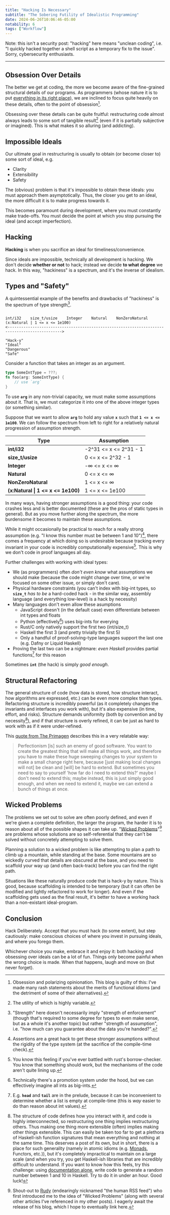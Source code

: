 ```yaml
---
title: "Hacking Is Necessary"
subtitle: "The Sobering Futility of Idealistic Programming"
date: 2024-06-26T10:06:46-05:00
notability: 6
tags: ["Workflow"]
---
```


Note: this isn't a security post: "hacking" here means "unclean coding", i.e. "I quickly hacked together a shell script as a temporary fix to the issue". Sorry, cybersecurity enthusiasts.

---

## Obsession Over Details

The better we get at coding, the more we become aware of the fine-grained structural details of our programs.
As programmers (whose nature it is to put [everything in its right place](https://en.wikipedia.org/wiki/Everything_in_Its_Right_Place)), we are inclined to focus quite heavily on these details, often to the point of obsession[^obsession].

[^obsession]: Obsession and polarizing opinionation.
This blog is guilty of this: I've made many rash statements about the merits of functional idioms (and the detriment of some of their alternatives).

Obsessing over these details can be quite fruitful: restructuring code almost always leads to some sort of tangible result[^utility] (even if it is partially subjective or imagined).
This is what makes it so alluring (and addicting).

[^utility]: The utility of which is highly variable.

## Impossible Ideals

Our ultimate goal in restructuring is usually to obtain (or become closer to) some sort of ideal, e.g.

- Clarity
- Extensibility
- Safety

The (obvious) problem is that it's impossible to obtain these ideals: you must approach them asymptotically.
Thus, the closer you get to an ideal, the more difficult it is to make progress towards it.

This becomes paramount during development, where you must constantly make trade-offs.
You must decide the point at which you stop pursuing the ideal (and accept imperfection).

## Hacking

**Hacking** is when you sacrifice an ideal for timeliness/convenience.

Since ideals are impossible, technically all development is hacking.
We don't decide **whether or not** to hack; instead we decide **to what degree** we hack.
In this way, "hackiness" is a spectrum, and it's the inverse of idealism.

## Types and "Safety"

A quintessential example of the benefits and drawbacks of "hackiness" is the spectrum of type strength[^strength].

[^strength]: "Strength" here doesn't necessarily imply "strength of enforcement" (though that's required to some degree for types to even make sense, but as a whole it's another topic) but rather "strength of assumption", i.e. "how much can you guarantee about the data you're handed?".

```

int/i32    size_t/usize    Integer    Natural    NonZeroNatural    (x:Natural | 1 <= x <= 1e100)
<---------------------------------------------------------------------------------------------->

"Hack-y"                                                                                 "Ideal"
"Dangerous"                                                                               "Safe"
```

Consider a function that takes an integer as an argument.
```rs
type SomeIntType = ???;
fn foo(arg: SomeIntType) {
    // use `arg`
}
```

To use <b>`arg`</b> in any non-trivial capacity, we must make some assumptions about it.
That is, we must categorize it into one of the above integer types (or something similar).

Suppose that we want to allow **`arg`** to hold any value <b>`x`</b> such that <b>`1 <= x <= 1e100`</b>.
We can follow the spectrum from left to right for a relatively natural progression of assumption strength.

| Type | Assumption |
| ---- | ---------- |
| **int/i32** | -2^31 <= x <= 2^31 - 1 |
| **size_t/usize** | 0 <= x <= 2^32 - 1 |
| **Integer** | -∞ <= x <= ∞ |
| **Natural** | 0 <= x <= ∞ |
| **NonZeroNatural** | 1 <= x <= ∞ |
| **(x:Natural \| 1 <= x <= 1e100)** |  1 <= x <= 1e100 |

In many ways, having stronger assumptions is a good thing: your code crashes less and is better documented (these are the pros of static types in general).
But as you move further along the spectrum, the more burdensome it becomes to maintain these assumptions.

While it might occasionally be practical to reach for a really strong assumption (e.g. "I know this number must be between 1 and 10")[^assertions], there comes a frequency at which doing so is undesirable because tracking every invariant in your code is incredibly computationally expensive[^rust].
This is why we don't code in proof languages all day.

[^assertions]: Assertions are a great hack to get these stronger assumptions without the rigidity of the type system (at the sacrifice of the compile-time check).

[^rust]: You know this feeling if you've ever battled with rust's borrow-checker.
You know that something should work, but the mechanisms of the code aren't quite lining up.

Further challenges with working with ideal types:

- We (as programmers) often *don't even know* what assumptions we should make (because the code might change over time, or we're focused on some other issue, or simply don't care).
- Physical hardware constraints (you can't index with big-int types, so **`size_t`** *has to be* a hard-coded hack - in the similar way, assembly language (and everything low-level) is a hack by necessity)
- Many languages don't even allow these asumptions
    - JavaScript doesn't (in the default case) even differentiate between int types and floats
    - Python (effectively[^py]) uses big-ints for everying
    - Rust/C only natively support the first two (int/size_t)
    - Haskell the first 3 (and pretty trivially the first 5)
    - Only a handful of proof-solving-type languages support the last one (e.g. Dafny or Liquid Haskell)
- Proving the last two can be a nightmare: *even Haskell* provides partial functions[^pf] for this reason

[^py]: Technically there's a promotion system under the hood, but we can effectively imagine all ints as big-ints.

[^pf]: E.g. **`head`** and **`tail`** are in the prelude, because it can be inconvenient to determine whether a list is empty at compile-time (this is *way* easier to do than reason about int values).

Sometimes **`int`** (the hack) is simply *good enough*.

## Structural Refactoring

The general structure of code (how data is stored, how structure interact, how algorithms are expressed, etc.) can be even more complex than types.
Refactoring structure is incredibly powerful (as it completely changes the invariants and interfaces you work with), but it's also expensive (in time, effort, and risks).
Structure demands uniformity (both by convention and by necessity[^necessity]), and if that structure is overly refined, it can be just as hard to work with as if it were under-refined.

[^necessity]: The structure of code defines how you interact with it, and code is highly interconnected, so restructuring one thing implies restructuring others.
Thus making one thing more extensible (often) implies making other things extensible.
This can easily be taken too far to get a plethora of Haskell-ish function signatures that mean everything and nothing at the same time.
This deserves a post of its own, but in short, there is a place for such generality (namely in atomic idioms (e.g. [Monads](/blog/monads), Functors, etc.)), but it's completely impractical to maintain on a large scale (and when you try, you get Haskell-ish libraries that are incredibly difficult to understand.
If you want to know how this feels,
try this challenge: using [documentation alone](https://hackage.haskell.org/package/random-1.2.1.2/docs/System-Random.html), write code to generate a random number between 1 and 10 in Haskell.
Try to do it in under an hour.
Good luck!

This [quote from The Primagen](https://youtu.be/5i_O6NLXYsM?si=71misb9VV3xqp4QI&t=725) describes this in a very relatable way:
> Perfectionism [is] such an enemy of good software.
> You want to create the greatest thing that will make all things work, and therefore you have to make these huge sweeping changes to your system to make a small change right here, because [just making local changes will not] be clean and [will] be hard to extend.
> But sometimes you need to say to yourself 'how far do I need to extend this?' maybe I don't need to extend this; maybe instead, this is just simply good enough, and when we need to extend it, maybe we can extend a bunch of things at once.

## Wicked Problems

The problems we set out to solve are often poorly defined, and even if we're given a complete definition, the larger the program, the harder it is to reason about all of the possible shapes it can take up.
"[Wicked Problems](https://en.wikipedia.org/wiki/Wicked_problem)"[^rudy] are problems whose solutions are so self-referential that they can't be solved without concretely attempting to solve them.

[^rudy]: Shout-out to [Rudy](https://github.com/rudyb2001) (endearingly nicknamed "the human RSS feed") who first introduced me to the idea of "Wicked Problems" (along with several other articles I've referenced in my other posts).
I eagerly await the release of his blog, which I hope to eventually link here.

Planning a solution to a wicked problem is like attempting to plan a path to climb up a mountain, while standing at the base.
Some mountains are so wickedly curved that details are obscured at the base, and you need to scaffold your way up (and often back-track) before you can find the right path.

Situations like these naturally produce code that is hack-y by nature.
This is good, because scaffolding is intended to be temporary (but it can often be modified and lightly refactored to work for longer).
And even if the scaffolding gets used as the final result, it's better to have a working hack than a non-existant ideal-program.

## Conclusion

Hack Deliberately.
Accept that you must hack (to some extent), but step cautiously: make conscious choices of where you invest in pursuing ideals, and where you forego them.

Whichever choice you make, embrace it and enjoy it: both hacking and obsessing over ideals can be a lot of fun.
Things only become painful when the wrong choice is made.
When that happens, laugh and move on (but never forget).
